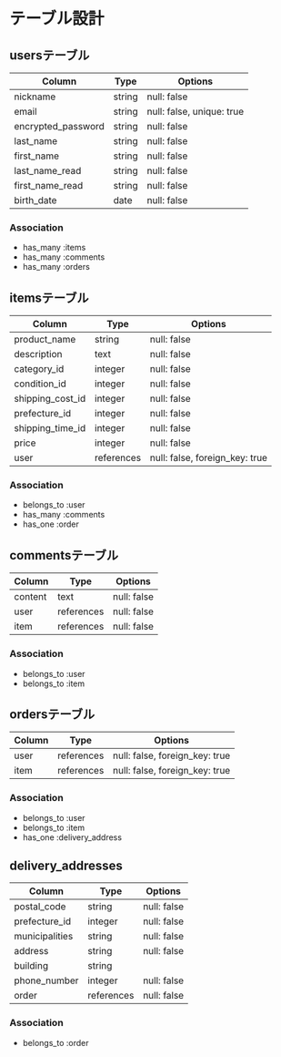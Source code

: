 # テーブル設計


## usersテーブル


| Column               | Type    | Options                   |
| -------------------- | ------- | ------------------------- |
| nickname             | string  | null: false               |
| email                | string  | null: false, unique: true |
| encrypted_password   | string  | null: false               |
| last_name            | string  | null: false               |
| first_name           | string  | null: false               |
| last_name_read       | string  | null: false               |
| first_name_read      | string  | null: false               |
| birth_date           | date    | null: false               |


### Association


- has_many :items
- has_many :comments
- has_many :orders


## itemsテーブル


| Column              | Type       | Options                        |
| ------------------- | ---------- | ------------------------------ |
| product_name        | string     | null: false                    |
| description         | text       | null: false                    |
| category_id         | integer    | null: false                    |
| condition_id        | integer    | null: false                    |
| shipping_cost_id    | integer    | null: false                    |
| prefecture_id       | integer    | null: false                    |
| shipping_time_id    | integer    | null: false                    |
| price               | integer    | null: false                    |
| user                | references | null: false, foreign_key: true |


### Association


- belongs_to :user
- has_many   :comments
- has_one   :order


## commentsテーブル


| Column   | Type       | Options                   |
| -------- | ---------- | ------------------------- |
| content  | text       | null: false               |
| user     | references | null: false               |
| item     | references | null: false               |


### Association


- belongs_to :user
- belongs_to :item


## ordersテーブル


| Column             | Type       | Options                        |
| ------------------ | ---------- | ------------------------------ |
| user               | references | null: false, foreign_key: true |
| item               | references | null: false, foreign_key: true |


### Association


- belongs_to :user
- belongs_to :item
- has_one    :delivery_address


## delivery_addresses


| Column             | Type       | Options                   |
| ------------------ | ---------- | ------------------------- | 
| postal_code        | string     | null: false               |
| prefecture_id      | integer    | null: false               |
| municipalities     | string     | null: false               |
| address            | string     | null: false               |
| building           | string     |                           |
| phone_number       | integer    | null: false               |
| order              | references | null: false               |


### Association


- belongs_to :order

